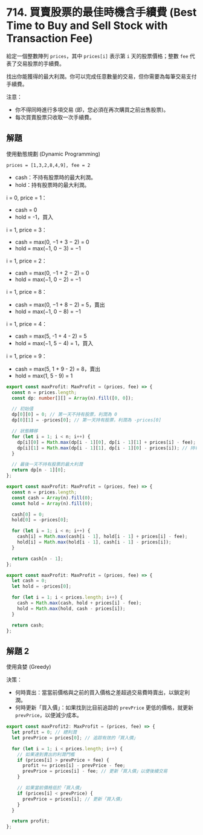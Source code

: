 # 714. 買賣股票的最佳時機含手續費 (Best Time to Buy and Sell Stock with Transaction Fee)

給定一個整數陣列 `prices`，其中 `prices[i]` 表示第 `i` 天的股票價格；整數 `fee` 代表了交易股票的手續費。

找出你能獲得的最大利潤。你可以完成任意數量的交易，但你需要為每筆交易支付手續費。

注意：

- 你不得同時進行多項交易 (即，您必須在再次購買之前出售股票)。
- 每次買賣股票只收取一次手續費。

## 解題

使用動態規劃 (Dynamic Programming)

`prices = [1,3,2,8,4,9], fee = 2`

- cash：不持有股票時的最大利潤。
- hold：持有股票時的最大利潤。

i = 0, price = 1：

- cash = 0
- hold = -1，買入

i = 1, price = 3：

- cash = max(0, −1 + 3 − 2) = 0
- hold = max(−1, 0 − 3) = −1

i = 1, price = 2：

- cash = max(0, −1 + 2 − 2) = 0
- hold = max(−1, 0 − 2) = −1

i = 1, price = 8：

- cash = max(0, −1 + 8 − 2) = 5，賣出
- hold = max(−1, 0 − 8) = −1

i = 1, price = 4：

- cash = max(5, -1 + 4 - 2) = 5
- hold = max(−1, 5 − 4) = 1，買入

i = 1, price = 9：

- cash = max(5, 1 + 9 - 2) = 8，賣出
- hold = max(1, 5 - 9) = 1

```ts
export const maxProfit: MaxProfit = (prices, fee) => {
  const n = prices.length;
  const dp: number[][] = Array(n).fill([0, 0]);

  // 初始值
  dp[0][0] = 0; // 第一天不持有股票，利潤為 0
  dp[0][1] = -prices[0]; // 第一天持有股票，利潤為 -prices[0]

  // 狀態轉移
  for (let i = 1; i < n; i++) {
    dp[i][0] = Math.max(dp[i - 1][0], dp[i - 1][1] + prices[i] - fee); // 不持有股票
    dp[i][1] = Math.max(dp[i - 1][1], dp[i - 1][0] - prices[i]); // 持有股票
  }

  // 最後一天不持有股票的最大利潤
  return dp[n - 1][0];
};
```

```ts
export const maxProfit: MaxProfit = (prices, fee) => {
  const n = prices.length;
  const cash = Array(n).fill(0);
  const hold = Array(n).fill(0);

  cash[0] = 0;
  hold[0] = -prices[0];

  for (let i = 1; i < n; i++) {
    cash[i] = Math.max(cash[i - 1], hold[i - 1] + prices[i] - fee);
    hold[i] = Math.max(hold[i - 1], cash[i - 1] - prices[i]);
  }

  return cash[n - 1];
};
```

```ts
export const maxProfit: MaxProfit = (prices, fee) => {
  let cash = 0;
  let hold = -prices[0];

  for (let i = 1; i < prices.length; i++) {
    cash = Math.max(cash, hold + prices[i] - fee);
    hold = Math.max(hold, cash - prices[i]);
  }

  return cash;
};
```

## 解題 2

使用貪婪 (Greedy)

決策：

- 何時賣出：當當前價格與之前的買入價格之差超過交易費時賣出，以鎖定利潤。
- 何時更新「買入價」：如果找到比目前追踪的 `prevPrice` 更低的價格，就更新 `prevPrice`，以便減少成本。

```ts
export const maxProfit2: MaxProfit = (prices, fee) => {
  let profit = 0; // 總利潤
  let prevPrice = prices[0]; // 追踪有效的「買入價」

  for (let i = 1; i < prices.length; i++) {
    // 如果達到賣出的利潤門檻
    if (prices[i] > prevPrice + fee) {
      profit += prices[i] - prevPrice - fee;
      prevPrice = prices[i] - fee; // 更新「買入價」以便後續交易
    }

    // 如果當前價格低於「買入價」
    if (prices[i] < prevPrice) {
      prevPrice = prices[i]; // 更新「買入價」
    }
  }

  return profit;
};
```
